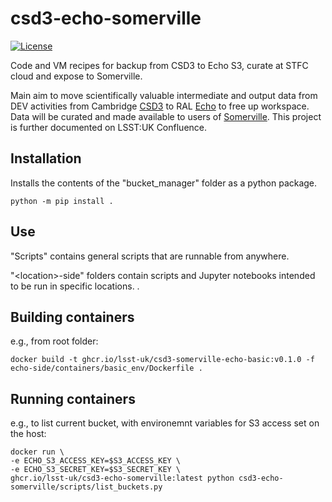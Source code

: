 # csd3-echo-somerville

[![License](https://img.shields.io/badge/License-Apache_2.0-green.svg)](https://opensource.org/licenses/Apache-2.0)

Code and VM recipes for backup from CSD3 to Echo S3, curate at STFC cloud and expose to Somerville.

Main aim to move scientifically valuable intermediate and output data from DEV activities from Cambridge [CSD3](https://docs.hpc.cam.ac.uk/hpc/) to RAL [Echo](https://iopscience.iop.org/article/10.1088/1742-6596/898/6/062051/pdf) to free up workspace. Data will be curated and made available to users of [Somerville](https://www.ed.ac.uk/information-services/research-support/research-computing/ecdf). This project is further documented on LSST:UK Confluence.

## Installation

Installs the contents of the "bucket_manager" folder as a python package.

```shell
python -m pip install .
```

## Use

"Scripts" contains general scripts that are runnable from anywhere.

"\<location\>-side" folders contain scripts and Jupyter notebooks intended to be run in specific locations.
.

## Building containers

e.g., from root folder:

```shell
docker build -t ghcr.io/lsst-uk/csd3-somerville-echo-basic:v0.1.0 -f echo-side/containers/basic_env/Dockerfile .
```

## Running containers

e.g., to list current bucket, with environemnt variables for S3 access set on the host:

```shell
docker run \
-e ECHO_S3_ACCESS_KEY=$S3_ACCESS_KEY \
-e ECHO_S3_SECRET_KEY=$S3_SECRET_KEY \
ghcr.io/lsst-uk/csd3-echo-somerville:latest python csd3-echo-somerville/scripts/list_buckets.py
```
